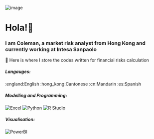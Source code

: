 ![image](https://github.com/Colexd0124/Colexd0124/assets/74039382/8af57a37-d7c4-401d-ad1b-6d45aeff0178)

<h1 align="left">Hola!👋</h1>
<h3 align="left">I am Coleman, a market risk analyst from Hong Kong and currently working at Intesa Sanpaolo</h3>
🔭 Here is where I store the codes written for financial risks calculation
<br/>
<h5 align="left">Langauges:</h5>
:england:English  :hong_kong:Cantonese  :cn:Mandarin  :es:Spanish

<h5 align="left">Modelling and Programming:</h5>

![Excel](https://img.shields.io/badge/Excel-microsoft?logo=Microsoft%20Excel&color=%23217346)
![Python](https://img.shields.io/badge/Python-3?logo=Python&labelColor=white&color=%233776AB)
![R Studio](https://img.shields.io/badge/R-Studio?logo=R&color=lightblue)

<h5 align="left">Visualisation:</h5>

![PowerBI](https://img.shields.io/badge/PowerBI-microsoft?logo=PowerBI&color=white)

<br/>
